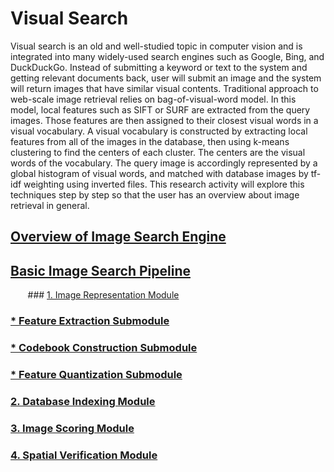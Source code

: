 # Visual Search

Visual search is an old and well-studied topic in computer vision and is integrated into many widely-used search engines such as Google, Bing, and DuckDuckGo. Instead of submitting a keyword or text to the system and getting relevant documents back, user will submit an image and the system will return images that have similar visual contents. 
Traditional approach to web-scale image retrieval relies on bag-of-visual-word model. In this model, local features such as SIFT or SURF are extracted from the query images. Those features are then assigned to their closest visual words in a visual vocabulary. A visual vocabulary is constructed by extracting local features from all of the images in the database, then using k-means clustering to find the centers of each cluster. The centers are the visual words of the vocabulary. The query image is accordingly represented by a global histogram of visual words, and matched with database images by tf-idf weighting using inverted files. This research activity will explore this techniques step by step so that the user has an overview about image retrieval in general.

## [Overview of Image Search Engine](cbir_intro.md)
## [Basic Image Search Pipeline](basic_cbir_pipeline.md)
&nbsp;&nbsp;&nbsp;&nbsp;&nbsp;&nbsp; ### [1. Image Representation Module](image_representation.md)
### [* Feature Extraction Submodule](feature_extraction.md)
### [* Codebook Construction Submodule](codebook_construction.md)
### [* Feature Quantization Submodule](feature_quantization.md)
### [2. Database Indexing Module](database_index.md)
### [3. Image Scoring Module](image_scoring.md)
### [4. Spatial Verification Module](spatial_verification.md)


